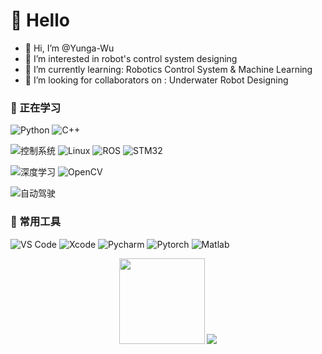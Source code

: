 # 🙋 Hello
- 👋 Hi, I’m @Yunga-Wu
- 👀 I’m interested in robot's control system designing
- 🌱 I’m currently learning: Robotics Control System & Machine Learning
- 💞️ I’m looking for collaborators on : Underwater Robot Designing

### 👣 正在学习  
<!-- https://img.shields.io/badge/左字段-右字段-十六进制背景颜色?style=样式&logo=添加logo&logoColor=logo颜色 -->
![Python](https://img.shields.io/badge/-Python-F09820?style=flat&logo=Python&logoColor=3776AB)
![C++](https://img.shields.io/badge/-C++-239DFF?style=flat&logo=c++&logoColor=FFFFFF)  

![控制系统](https://img.shields.io/badge/%E6%9C%BA%E5%99%A8%E4%BA%BA-%E6%8E%A7%E5%88%B6%E7%B3%BB%E7%BB%9F-yellowgreen)
![Linux](https://img.shields.io/badge/-Linux-FCC624?style=flat&logo=Linux&logoColor=FFFFFF)
![ROS](https://img.shields.io/badge/-ROS-22314E?style=flat&logo=ROS&logoColor=FFFFFF)
![STM32](https://img.shields.io/badge/%E5%B5%8C%E5%85%A5%E5%BC%8F-STM32-brightgreen)  

![深度学习](https://img.shields.io/badge/-%E6%B7%B1%E5%BA%A6%E5%AD%A6%E4%B9%A0-orange)
![OpenCV](https://img.shields.io/badge/-OpenCV-5C3EE8?style=flat&logo=OpenCV&logoColor=FFFFFF)  

![自动驾驶](https://img.shields.io/badge/-%E8%87%AA%E5%8A%A8%E9%A9%BE%E9%A9%B6-blue) <!-- 自动驾驶 -->  

### 🎠 常用工具  
![VS Code](https://img.shields.io/badge/-Visual%20Studio%20Code-007ACC?style=flat&logo=Visual%20Studio%20Code&logoColor=FFFFFF)
![Xcode](https://img.shields.io/badge/-Xcode-147EFB?style=flat&logo=Xcode&logoColor=FFFFFF)
![Pycharm](https://img.shields.io/badge/-Pycharm-000000?style=flat&logo=Pycharm&logoColor=FFFFFF)
![Pytorch](https://img.shields.io/badge/-PyTorch-EE4C2C?style=flat&logo=PyTorch&logoColor=FFFFFF)
![Matlab](https://img.shields.io/badge/-Matlab-blue) 


<div align="center">
	<!-- github状态 -->
	<img height="137px" src="https://github-readme-stats.vercel.app/api?username=Yunga-Wu&hide_title=False&hide_border=true&show_icons=trueline_height=21&text_color=000&icon_color=000&bg_color=0,ea6161,ffc64d,fffc4d,52fa5a&theme=graywhite" />
	<!-- most used language -->
	<img  src="https://github-readme-stats.vercel.app/api/top-langs/?username=Yunga-Wu&hide_title=False&hide_border=true&layout=compact&langs_count=6&text_color=000&icon_color=fff&bg_color=0,52fa5a,4dfcff,c64dff&theme=graywhite" />

</div>

<!-- 用到的工具 -->
<!-- 图表生成 https://shields.io/ -->
<!-- 图表生成 https://simpleicons.org/ -->
<!-- 表情 https://blog.csdn.net/diandianxiyu_geek/article/details/117281035?ops_request_misc=%257B%2522request%255Fid%2522%253A%2522165664565016780366587967%2522%252C%2522scm%2522%253A%252220140713.130102334..%2522%257D&request_id=165664565016780366587967&biz_id=0&utm_medium=distribute.pc_search_result.none-task-blog-2~all~sobaiduend~default-1-117281035-null-null.142^v29^pc_rank_34,185^v2^control&utm_term=github%E7%BE%8E%E5%8C%96&spm=1018.2226.3001.4187 -->
<!-- 参考 https://blog.csdn.net/weixin_50915462/article/details/119988939?ops_request_misc=%257B%2522request%255Fid%2522%253A%2522165664565016780366587967%2522%252C%2522scm%2522%253A%252220140713.130102334..%2522%257D&request_id=165664565016780366587967&biz_id=0&utm_medium=distribute.pc_search_result.none-task-blog-2~all~baidu_landing_v2~default-3-119988939-null-null.142^v29^pc_rank_34,185^v2^control&utm_term=github%E7%BE%8E%E5%8C%96&spm=1018.2226.3001.4187 -->
